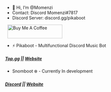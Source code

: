 - 👋 Hi, I’m @Momenzi
- Contact: Discord Momenzi#7817
- Discord Server: discord.gg/pikaboot

<a href="https://www.buymeacoffee.com/momenzi" target="_tab"><img src="https://www.buymeacoffee.com/assets/img/custom_images/orange_img.png" alt="Buy Me A Coffee" style="height: 45px !important;width: 180px !important; margin: 0px 8px" /></a>
- ⚡ Pikaboot - Multifunctional Discord Music Bot
##### [Top.gg](https://top.gg/bot/784320458744791050) || [Website](https://pikaboot.xyz)

- Snomboot ❄️ - Currently In development
##### [Discord](https://discord.gg/pikaboot) || [Website](https://rajacord.xyz)
